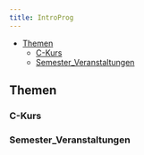 ```yaml
---
title: IntroProg
---
```


<!--toc:start-->
- [Themen](#themen)
  - [C-Kurs](#c-kurs)
  - [Semester_Veranstaltungen](#semester_veranstaltungen)
<!--toc:end-->

## Themen
### C-Kurs
### Semester_Veranstaltungen

